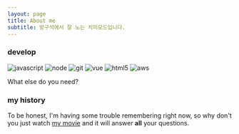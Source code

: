 ```yaml
---
layout: page
title: About me
subtitle: 방구석에서 잘 노는 치미모드입니다.
---
```


### develop
![javascript](https://cdn4.iconfinder.com/data/icons/logos-and-brands/512/187_Js_logo_logos-64.png "javascript")
![node](https://cdn4.iconfinder.com/data/icons/logos-and-brands/512/233_Node_Js_logo-64.png "node")
![git](https://cdn4.iconfinder.com/data/icons/logos-and-brands/512/141_Git_logo_logos-64.png "git")
![vue](https://cdn4.iconfinder.com/data/icons/logos-and-brands/512/367_Vuejs_logo-64.png "vue")
![html5](https://cdn4.iconfinder.com/data/icons/logos-and-brands/512/167_Html5_logo_logos-64.png "html5")
![aws](https://cdn2.iconfinder.com/data/icons/amazon-aws-stencils/100/Non-Service_Specific_copy__AWS_Cloud-64.png "aws")


What else do you need?

### my history

To be honest, I'm having some trouble remembering right now, so why don't you just watch [my movie](http://en.wikipedia.org/wiki/The_Princess_Bride_%28film%29) and it will answer **all** your questions.
